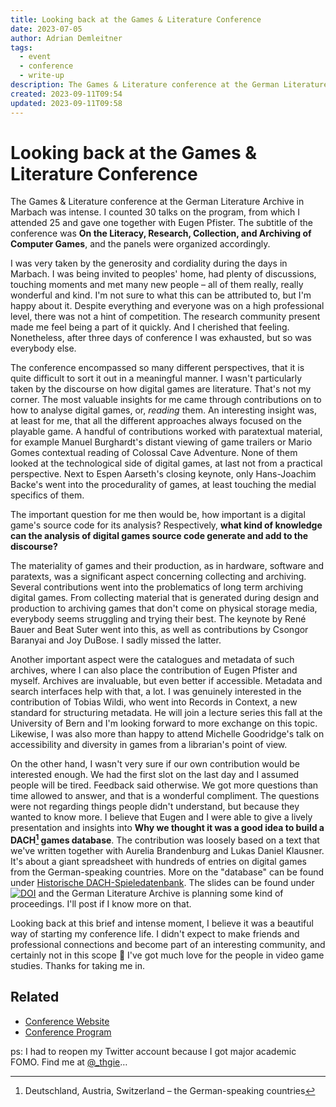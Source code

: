 ```yaml
---
title: Looking back at the Games & Literature Conference
date: 2023-07-05
author: Adrian Demleitner
tags:
  - event
  - conference
  - write-up
description: The Games & Literature conference at the German Literature Archive in Marbach was intense. I counted 30 talks on the program, from which I attended 25 and gave one together with Eugen Pfister.
created: 2023-09-11T09:54
updated: 2023-09-11T09:58
---
```

# Looking back at the Games & Literature Conference
The Games & Literature conference at the German Literature Archive in Marbach was intense. I counted 30 talks on the program, from which I attended 25 and gave one together with Eugen Pfister. The subtitle of the conference was **On the Literacy, Research, Collection, and Archiving of Computer Games**, and the panels were organized accordingly. 

I was very taken by the generosity and cordiality during the days in Marbach. I was being invited to peoples' home, had plenty of discussions, touching moments and met many new people – all of them really, really wonderful and kind. I'm not sure to what this can be attributed to, but I'm happy about it. Despite everything and everyone was on a high professional level, there was not a hint of competition. The research community present made me feel being a part of it quickly. And I cherished that feeling. Nonetheless, after three days of conference I was exhausted, but so was everybody else.

The conference encompassed so many different perspectives, that it is quite difficult to sort it out in a meaningful manner. I wasn't particularly taken by the discourse on how digital games are literature. That's not my corner. The most valuable insights for me came through contributions on to how to analyse digital games, or, *reading* them. An interesting insight was, at least for me, that all the different approaches always focused on the playable game. A handful of contributions worked with paratextual material, for example Manuel Burghardt's distant viewing of game trailers or Mario Gomes contextual reading of Colossal Cave Adventure. None of them looked at the technological side of digital games, at last not from a practical perspective. Next to Espen Aarseth's closing keynote, only Hans-Joachim Backe's went into the procedurality of games, at least touching the medial specifics of them.

The important question for me then would be, how important is a digital game's source code for its analysis? Respectively, **what kind of knowledge can the analysis of digital games source code generate and add to the discourse?**

The materiality of games and their production, as in hardware, software and paratexts, was a significant aspect concerning collecting and archiving. Several contributions went into the problematics of long term archiving digital games. From collecting material that is generated during design and production to archiving games that don't come on physical storage media, everybody seems struggling and trying their best. The keynote by René Bauer and Beat Suter went into this, as well as contributions by Csongor Baranyai and Joy DuBose. I sadly missed the latter.

Another important aspect were the catalogues and metadata of such archives, where I can also place the contribution of Eugen Pfister and myself. Archives are invaluable, but even better if accessible. Metadata and search interfaces help with that, a lot. I was genuinely interested in the contribution of Tobias Wildi, who went into Records in Context, a new standard for structuring metadata. He will join a lecture series this fall at the University of Bern and I'm looking forward to more exchange on this topic. Likewise, I was also more than happy to attend Michelle Goodridge's talk on accessibility and diversity in games from a librarian's point of view.

On the other hand, I wasn't very sure if our own contribution would be interested enough. We had the first slot on the last day and I assumed people will be tired. Feedback said otherwise. We got more questions than time allowed to answer, and that is a wonderful compliment. The questions were not regarding things people didn't understand, but because they wanted to know more. I believe that Eugen and I were able to give a lively presentation and insights into **Why we thought it was a good idea to build a DACH[^1] games database**. The contribution was loosely based on a text that we've written together with Aurelia Brandenburg and Lukas Daniel Klausner. It's about a giant spreadsheet with hundreds of entries on digital games from the German-speaking countries. More on the "database" can be found under [Historische DACH-Spieledatenbank](https://spielkult.hypotheses.org/3999). The slides can be found under [![DOI](https://zenodo.org/badge/DOI/10.5281/zenodo.8103375.svg)](https://doi.org/10.5281/zenodo.8103375) and the German Literature Archive is planning some kind of proceedings. I'll post if I know more on that.

Looking back at this brief and intense moment, I believe it was a beautiful way of starting my conference life. I didn't expect to make friends and professional connections and become part of an interesting community, and certainly not in this scope 💖 I've got much love for the people in video game studies. Thanks for taking me in.

## Related
- [Conference Website](https://web.archive.org/web/20230612224809/https://www.dla-marbach.de/kalender/detail/529)
- [Conference Program](https://web.archive.org/web/20230627160521/https://www.dla-marbach.de/fileadmin/redaktion/Forschung/Tagungsprogramme/Games_2023_Programm_AKTUELL.pdf)

ps: I had to reopen my Twitter account because I got major academic FOMO. Find me at [@_thgie](https://twitter.com/_thgie)…

[^1]: Deutschland, Austria, Switzerland – the German-speaking countries